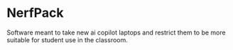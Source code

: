 # NerfPack
Software meant to take new ai copilot laptops and restrict them to be more suitable for student use in the classroom. 
